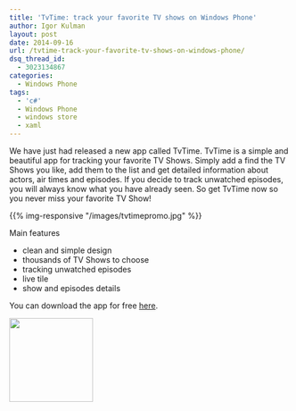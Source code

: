 ```yaml
---
title: 'TvTime: track your favorite TV shows on Windows Phone'
author: Igor Kulman
layout: post
date: 2014-09-16
url: /tvtime-track-your-favorite-tv-shows-on-windows-phone/
dsq_thread_id:
  - 3023134867
categories:
  - Windows Phone
tags:
  - 'c#'
  - Windows Phone
  - windows store
  - xaml
---
```

We have just had released a new app called TvTime. TvTime is a simple and beautiful app for tracking your favorite TV Shows. Simply add a find the TV Shows you like, add them to the list and get detailed information about actors, air times and episodes. If you decide to track unwatched episodes, you will always know what you have already seen. So get TvTime now so you never miss your favorite TV Show!


{{% img-responsive "/images/tvtimepromo.jpg" %}}

Main features

  * clean and simple design
  * thousands of TV Shows to choose
  * tracking unwatched episodes
  * live tile
  * show and episodes details

You can download the app for free <a title="TvTime download" href="http://www.windowsphone.com/s?appid=517d314b-cf64-41ed-9407-21b2c6e546c0" target="_blank">here</a>.

 <img  src="http://qrfree.kaywa.com/?l=1&#038;s=8&#038;d=http%3A%2F%2Fwww.windowsphone.com%2Fs%3Fappid%3D517d314b-cf64-41ed-9407-21b2c6e546c0" width="150" height="150" />

 [1]: http://blog.kulman.sk/wp-content/uploads/2014/09/tvtimepromo.jpg